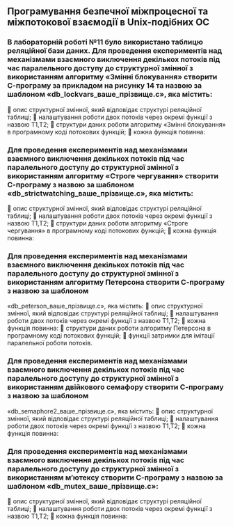 ## Програмування безпечної міжпроцесної та міжпотокової взаємодії в Unix-подібних ОС

### В лабораторній роботі №11 було використано таблицю реляційної бази даних. Для проведення експериментів над механізмами взаємного виключення декількох потоків під час паралельного доступу до структурної змінної з використанням алгоритму «Змінні блокування» створити С-програму за прикладом на рисунку 14 та назвою за шаблоном «db_lockvars_ваше_прізвище.c», яка містить: 
	опис структурної змінної, який відповідає структурі реляційної таблиці; 
	налаштування роботи двох потоків через окремі функції з назвою T1,T2; 
	структури даних роботи алгоритму «Змінні блокування» в програмному коді потокових функцій; 
	кожна функція повинна: 

### Для проведення експериментів над механізмами взаємного виключення декількох потоків під час паралельного доступу до структурної змінної з використанням алгоритму «Строге чергування» створити С-програму з назвою за шаблоном «db_strictwatching_ваше_прізвище.c», яка містить: 
	опис структурної змінної, який відповідає структурі реляційної таблиці; 
	налаштування роботи двох потоків через окремі функції з назвою T1,T2; 
	структури даних роботи алгоритму «Строге чергування» в програмному коді потокових функцій; 
	кожна функція повинна: 

### Для проведення експериментів над механізмами взаємного виключення декількох потоків під час паралельного доступу до структурної змінної з використанням алгоритму Петерсона створити С-програму з назвою за шаблоном 
«db_peterson_ваше_прізвище.c», яка містить: 
	опис структурної змінної, який відповідає структурі реляційної таблиці;  налаштування роботи двох потоків через окремі функції з назвою T1,T2; 
	кожна функція повинна: 
	структури даних роботи алгоритму Петерсона в програмному коді потокових функцій; 
	функції затримки для імітації паралельної роботи потоків.

### Для проведення експериментів над механізмами взаємного виключення декількох потоків під час паралельного доступу до структурної змінної з використанням двійкового семафору створити С-програму з назвою за шаблоном 
«db_semaphore2_ваше_прізвище.c», яка містить: 
	опис структурної змінної, який відповідає структурі реляційної таблиці;  налаштування роботи двох потоків через окремі функції з назвою T1,T2; 
	кожна функція повинна: 

### Для проведення експериментів над механізмами взаємного виключення декількох потоків під час паралельного доступу до структурної змінної з використанням м’ютексу створити С-програму з назвою за шаблоном «db_mutex_ваше_прізвище.c»: 
	опис структурної змінної, який відповідає структурі реляційної таблиці;  налаштування роботи двох потоків через окремі функції з назвою T1,T2; 
	кожна функція повинна: 
